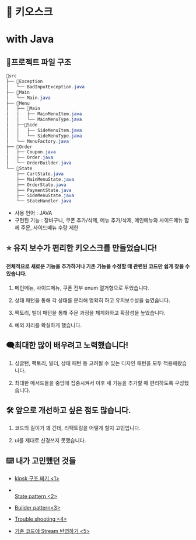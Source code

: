 # 🍲 키오스크

# with Java

## 📜프로젝트 파일 구조
```java
📁src
├── 📁Exception
│   └── BadInputException.java
├── 📁Main
│   └── Main.java
├── 📁Menu
│   ├── 📁Main
│   │   ├── MainMenuItem.java
│   │   └── MainMenuType.java
│   ├──📁Side
│   │   ├── SideMenuItem.java
│   │   └── SideMenuType.java
│   └── MenuFactory.java
├── 📁Order
│   ├── Coupon.java
│   ├── Order.java
│   └── OrderBuilder.java
└── 📁State
    ├── CartState.java
    ├── MainMenuState.java
    ├── OrderState.java
    ├── PaymentState.java
    ├── SideMenuState.java
    └── StateHandler.java


```
- 사용 언어 : JAVA 
- 구현된 기능 : 장바구니, 쿠폰 추가/삭제, 메뉴 추가/삭제, 메인메뉴와 사이드메뉴 함께 주문,  사이드메뉴 수량 제한



## ⭐ 유지 보수가 편리한 키오스크를 만들었습니다!
#### 전체적으로 새로운 기능을 추가하거나 기존 기능을 수정할 때 관련된 코드만 쉽게 찾을 수 있습니다.
1. 메인메뉴, 사이드메뉴, 쿠폰 전부 enum 열거형으로 두었습니다.

2. 상태 패턴을 통해 각 상태를 분리해 명확히 하고 유지보수성을 높였습니다.

3. 팩토리, 빌더 패턴을 통해 주문 과정을 체계화하고 확장성을 높였습니다.

4. 예외 처리를 확실하게 했습니다.


## 🗨️최대한 많이 배우려고 노력했습니다!
1. 싱글턴, 팩토리, 빌더, 상태 패턴 등 고려될 수 있는 디자인 패턴을 모두 적용해봤습니다.

2. 최대한 메서드들을 중앙에 집중시켜서 이후 새 기능을 추가할 때 편리하도록 구성했습니다. 



## 🛠 앞으로 개선하고 싶은 점도 많습니다.

1. 코드의 길이가 꽤 긴데, 리팩토링을 어떻게 할지 고민입니다.

2. ui를 제대로 신경쓰지 못했습니다.



## ⌨️ 내가 고민했던 것들

- [
kiosk 구조 짜기 <1>](https://roqkfchqh.tistory.com/68)   

- [ 	
State pattern <2>](https://roqkfchqh.tistory.com/69)

- [	
Builder pattern<3>](https://roqkfchqh.tistory.com/70)

- [
Trouble shooting <4>](https://roqkfchqh.tistory.com/72)

- [	
기존 코드에 Stream 반영하기 <5>](https://roqkfchqh.tistory.com/73)
